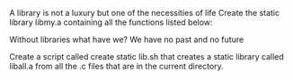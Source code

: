 A library is not a luxury but one of the necessities of life Create the 
static library libmy.a containing all the functions listed below:

Without libraries what have we? We have no past and no future

Create a script called create static lib.sh that creates a static library 
called liball.a from all the .c files that are in the current directory.
